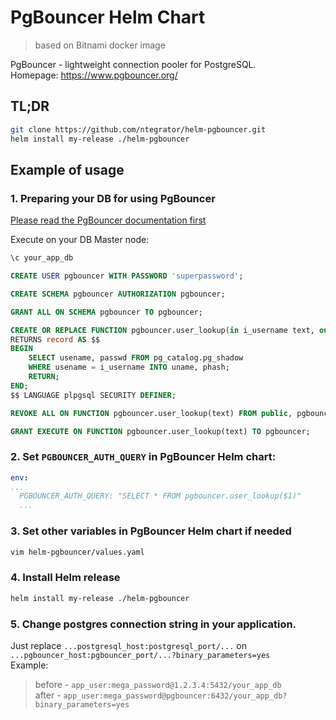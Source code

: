 # PgBouncer Helm Chart 
> based on Bitnami docker image 

PgBouncer - lightweight connection pooler for PostgreSQL.  
Homepage: https://www.pgbouncer.org/  

## TL;DR
```bash
git clone https://github.com/ntegrator/helm-pgbouncer.git
helm install my-release ./helm-pgbouncer
```

## Example of usage

### 1. Preparing your DB for using PgBouncer
[Please read the PgBouncer documentation first](https://www.pgbouncer.org/config.html)

Execute on your DB Master node:
```sql
\c your_app_db

CREATE USER pgbouncer WITH PASSWORD 'superpassword';

CREATE SCHEMA pgbouncer AUTHORIZATION pgbouncer;

GRANT ALL ON SCHEMA pgbouncer TO pgbouncer;

CREATE OR REPLACE FUNCTION pgbouncer.user_lookup(in i_username text, out uname text, out phash text)
RETURNS record AS $$
BEGIN
    SELECT usename, passwd FROM pg_catalog.pg_shadow
    WHERE usename = i_username INTO uname, phash;
    RETURN;
END;
$$ LANGUAGE plpgsql SECURITY DEFINER;

REVOKE ALL ON FUNCTION pgbouncer.user_lookup(text) FROM public, pgbouncer;

GRANT EXECUTE ON FUNCTION pgbouncer.user_lookup(text) TO pgbouncer;
```

### 2. Set `PGBOUNCER_AUTH_QUERY` in PgBouncer Helm chart:
```yaml
env:
...
  PGBOUNCER_AUTH_QUERY: "SELECT * FROM pgbouncer.user_lookup($1)"
  ...
```

### 3. Set other variables in PgBouncer Helm chart if needed
```bash
vim helm-pgbouncer/values.yaml
```

### 4. Install Helm release
```bash
helm install my-release ./helm-pgbouncer
```

### 5. Change postgres connection string in your application.  
Just replace `...postgresql_host:postgresql_port/...` on `...pgbouncer_host:pgbouncer_port/...?binary_parameters=yes`  
Example:  
> before - `app_user:mega_password@1.2.3.4:5432/your_app_db`  
> after  - `app_user:mega_password@pgbouncer:6432/your_app_db?binary_parameters=yes`
